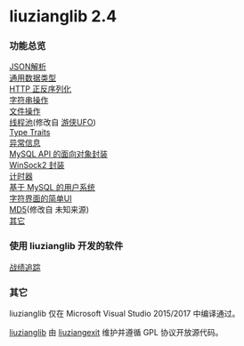 <h1>liuzianglib 2.4</h1>
<h3>功能总览</h3>
<p>
        <a href="https://liuziangexit.com/liuzianglib/DC_json">JSON解析</a><br>
        <a href="https://liuziangexit.com/liuzianglib/DC_GenericType">通用数据类型</a><br>
        <a href="https://liuziangexit.com/liuzianglib/DC_http">HTTP 正反序列化</a><br>
        <a href="https://liuziangexit.com/liuzianglib/DC_STR">字符串操作</a><br>
        <a href="https://liuziangexit.com/liuzianglib/DC_file">文件操作</a><br>
        <a href="https://liuziangexit.com/liuzianglib/DC_ThreadPool">线程池</a>(修改自 <a href="https://github.com/ufownl/simple_thread_pool">游侠UFO</a>)<br>
        <a href="https://liuziangexit.com/liuzianglib/DC_TypeInfo">Type Traits</a><br>
        <a href="https://liuziangexit.com/liuzianglib/DC_DC_ERROR">异常信息</a><br>
        <a href="https://liuziangexit.com/liuzianglib/DC_DC_MySQL">MySQL API 的面向对象封装</a><br>
        <a href="https://liuziangexit.com/liuzianglib/DC_TCP">WinSock2 封装</a><br>
        <a href="https://liuziangexit.com/liuzianglib/DC_timer">计时器</a><br>
        <a href="https://liuziangexit.com/liuzianglib/DC_DC_UserInfo">基于 MySQL 的用户系统</a><br>
        <a href="https://liuziangexit.com/liuzianglib/DC_UIBox">字符界面的简单UI</a><br>
        <a href="https://liuziangexit.com/liuzianglib/DC_md5">MD5</a>(修改自 未知来源)<br>
        <a href="https://liuziangexit.com/liuzianglib/DC_other">其它</a>
</p>
<h3>使用 liuzianglib 开发的软件</h3>
<p>
<a href="https://liuziangexit.com/BFT">战绩追踪</a>
</p>
<h3>其它</h3>
<p>liuzianglib 仅在 Microsoft Visual Studio 2015/2017 中编译通过。</p>
<p><a href="https://liuziangexit.com/liuzianglib">liuzianglib</a> 由 <a href="https://liuziangexit.com">liuziangexit</a> 维护并遵循 GPL 协议开放源代码。</p>
